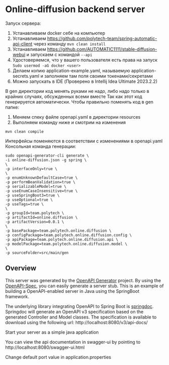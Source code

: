 # Online-diffusion backend server

Запуск сервера:
1) Устанавливаем docker себе на компьютер
2) Устанавливаем https://github.com/polytech-team/spring-automatic-api-client через команду `mvn clean install`
3) Устанавливаем https://github.com/AUTOMATIC1111/stable-diffusion-webui и запускаем с командой `--api`
4) Удостоверяемся, что у вашего пользователя есть права на запуск `Sudo usermod -aG docker <user>`
5) Делаем копию application-example.yaml, называемую application-secrets.yaml и заполняем там поля своими токенами/секретами
6) Можно запускать в IDE (Проверено в Intellij Idea Ultimate 2023.2.2)

В gen директории код менять руками не надо, либо надо только в крайних случаях, обсужденных всеми вместе
Так как этот код генерируется автоматически. Чтобы правильно поменять код в gen папке:
1) Меняем спеку файле openapi.yaml в директории resources
2) Выполняем команду ниже и смотрим на изменения
```
mvn clean compile
```
Интерфейсы поменяются в соответствии с изменениями в openapi.yaml
Консольная команда генерации:
```
sudo openapi-generator-cli generate \
-i online-diffusion.json -g spring \
\
-p interfaceOnly=true \
\
-p enumUnknownDefaultCase=true \
-p performBeanValidation=true \
-p serializableModel=true \
-p useEnumCaseInsensitive=true \
-p useSpringBoot3=true \
-p useOptional=true \
-p useTags=true \
\
-p groupId=team.polytech \
-p artifactId=online.diffusion \
-p artifactVersion=0.0.1 \
\
-p basePackage=team.polytech.online.diffusion \
-p configPackage=team.polytech.online.diffusion.config \
-p apiPackage=team.polytech.online.diffusion.api \
-p modelPackage=team.polytech.online.diffusion.model \
\
-p sourceFolder=src/main/gen
```

## Overview
This server was generated by the [OpenAPI Generator](https://openapi-generator.tech) project.
By using the [OpenAPI-Spec](https://openapis.org), you can easily generate a server stub.
This is an example of building a OpenAPI-enabled server in Java using the SpringBoot framework.


The underlying library integrating OpenAPI to Spring Boot is [springdoc](https://springdoc.org).
Springdoc will generate an OpenAPI v3 specification based on the generated Controller and Model classes.
The specification is available to download using the following url:
http://localhost:8080/v3/api-docs/

Start your server as a simple java application

You can view the api documentation in swagger-ui by pointing to
http://localhost:8080/swagger-ui.html

Change default port value in application.properties